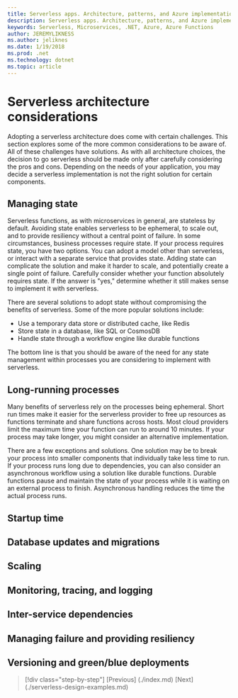 ```yaml
---
title: Serverless apps. Architecture, patterns, and Azure implementation.
description: Serverless apps. Architecture, patterns, and Azure implementation. | Serverless architecture considerations
keywords: Serverless, Microservices, .NET, Azure, Azure Functions
author: JEREMYLIKNESS
ms.author: jeliknes
ms.date: 1/19/2018
ms.prod: .net
ms.technology: dotnet
ms.topic: article
---
```

# Serverless architecture considerations

Adopting a serverless architecture does come with certain challenges. This section explores some of the more common considerations to be aware of. All of these challenges have solutions. As with all architecture choices, the decision to go serverless should be made only after carefully considering the pros and cons. Depending on the needs of your application, you may decide a serverless implementation is not the right solution for certain components.

## Managing state

Serverless functions, as with microservices in general, are stateless by default. Avoiding state enables serverless to be ephemeral, to scale out, and to provide resiliency without a central point of failure. In some circumstances, business processes require state. If your process requires state, you have two options. You can adopt a model other than serverless, or interact with a separate service that provides state. Adding state can complicate the solution and make it harder to scale, and potentially create a single point of failure. Carefully consider whether your function absolutely requires state. If the answer is "yes," determine whether it still makes sense to implement it with serverless.

There are several solutions to adopt state without compromising the benefits of serverless. Some of the more popular solutions include:

* Use a temporary data store or distributed cache, like Redis
* Store state in a database, like SQL or CosmosDB
* Handle state through a workflow engine like durable functions

The bottom line is that you should be aware of the need for any state management within processes you are considering to implement with serverless.

## Long-running processes

Many benefits of serverless rely on the processes being ephemeral. Short run times make it easier for the serverless provider to free up resources as functions terminate and share functions across hosts. Most cloud providers limit the maximum time your function can run to around 10 minutes. If your process may take longer, you might consider an alternative implementation.

There are a few exceptions and solutions. One solution may be to break your process into smaller components that individually take less time to run. If your process runs long due to dependencies, you can also consider an asynchronous workflow using a solution like durable functions. Durable functions pause and maintain the state of your process while it is waiting on an external process to finish. Asynchronous handling reduces the time the actual process runs.

## Startup time

## Database updates and migrations

## Scaling

## Monitoring, tracing, and logging

## Inter-service dependencies

## Managing failure and providing resiliency

## Versioning and green/blue deployments

>[!div class="step-by-step"]
[Previous] (./index.md)
[Next] (./serverless-design-examples.md)
